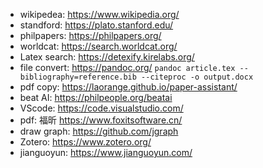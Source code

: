 + wikipedea: https://www.wikipedia.org/
+ standford: https://plato.stanford.edu/
+ philpapers: https://philpapers.org/
+ worldcat: https://search.worldcat.org/
+ Latex search: https://detexify.kirelabs.org/
+ file convert: https://pandoc.org/ `pandoc article.tex --bibliography=reference.bib --citeproc -o output.docx`
+ pdf copy: https://laorange.github.io/paper-assistant/
+ beat AI: https://philpeople.org/beatai
+ VScode: https://code.visualstudio.com/
+ pdf: 福昕 https://www.foxitsoftware.cn/
+ draw graph: https://github.com/jgraph
+ Zotero: https://www.zotero.org/
+ jianguoyun: https://www.jianguoyun.com/